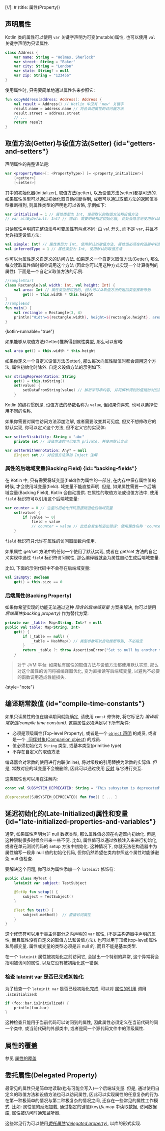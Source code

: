 [//]: # (title: 属性(Property))

## 声明属性

Kotlin 类的属性可以使用 `var` 关键字声明为可变(mutable)属性, 也可以使用 `val` 关键字声明为只读属性.

```kotlin
class Address {
    var name: String = "Holmes, Sherlock"
    var street: String = "Baker"
    var city: String = "London"
    var state: String? = null
    var zip: String = "123456"
}
```

使用属性时, 只需要简单地通过属性名来参照它:

```kotlin
fun copyAddress(address: Address): Address {
    val result = Address() // Kotlin 中没有 'new' 关键字
    result.name = address.name // 将会调用属性的访问器方法
    result.street = address.street
    // ...
    return result
}
```

## 取值方法(Getter)与设值方法(Setter) {id="getters-and-setters"}

声明属性的完整语法是:

```kotlin
var <propertyName>[: <PropertyType>] [= <property_initializer>]
    [<getter>]
    [<setter>]
```

其中的初始化器(initializer), 取值方法(getter), 以及设值方法(setter)都是可选的.
如果属性类型可以通过初始化器自动推断得到, 或者可以通过取值方法的返回值类型推断得到, 则属性类型的声明也可以省略,
示例如下:

```kotlin
var initialized = 1 // 属性类型为 Int, 使用默认的取值方法和设值方法
// var allByDefault: Int? // 错误: 需要明确指定初始化器, 此处会隐含地使用默认的取值方法和设值方法
```

只读属性声明的完整语法与可变属性有两点不同: 由 `val` 开头, 而不是 `var`, 并且不允许指定设值方法:

```kotlin
val simple: Int? // 属性类型为 Int, 使用默认的取值方法, 属性值必须在构造器中初始化
val inferredType = 1 // 属性类型为 Int, 使用默认的取值方法
```

你可以为属性定义自定义的访问方法.
如果定义一个自定义取值方法(Getter), 那么每次读取属性值时都会调用这个方法
(因此你可以用这种方式实现一个计算得到的属性).
下面是一个自定义取值方法的示例:

```kotlin
//sampleStart
class Rectangle(val width: Int, val height: Int) {
    val area: Int // 属性类型是可选的, 因为可以从取值方法的返回类型推断得到
        get() = this.width * this.height
}
//sampleEnd
fun main() {
    val rectangle = Rectangle(3, 4)
    println("Width=${rectangle.width}, height=${rectangle.height}, area=${rectangle.area}")
}
```
{kotlin-runnable="true"}

如果能够从取值方法(Getter)推断得到属性类型, 那么可以省略:

```kotlin
val area get() = this.width * this.height
```

如果你定义一个自定义设值方法(Setter), 那么每次向属性赋值时都会调用这个方法, 属性初始化时除外.
自定义设值方法的示例如下:

```kotlin
var stringRepresentation: String
    get() = this.toString()
    set(value) {
        setDataFromString(value) // 解析字符串内容, 并将解析得到的值赋给对应的其他属性
    }
```

Kotlin 的编程惯例是, 设值方法的参数名称为 `value`, 但如果你喜欢, 也可以选择使用不同的名称.

如果你需要对属性访问方法添加注解, 或者需要改变其可见度, 但又不想修改它的默认实现,
你可以定义这个方法, 但不定义它的实现体:

```kotlin
var setterVisibility: String = "abc"
    private set // 设值方法的可见度为 private, 并使用默认实现

var setterWithAnnotation: Any? = null
    @Inject set // 对设值方法添加 Inject 注解
```

### 属性的后端域变量(Backing Field) {id="backing-fields"}

在 Kotlin 中, 只有需要将域变量(field)作为属性的一部分, 在内存中保存属性值的时候, 才会使用域变量(field).
域变量不能直接声明. 但是, 如果属性需要一个后端域变量(Backing Field), Kotlin 会自动提供.
在属性的取值方法或设值方法中, 使用 `field` 标识符可以引用这个后端域变量:

```kotlin
var counter = 0 // 这里的初始化代码直接赋值给后端域变量
    set(value) {
        if (value >= 0)
            field = value
            // counter = value // 此处会发生栈溢出错误: 使用属性名称 'counter' 会导致设值方法(setter)无限递归调用
    }
```

`field` 标识符只允许在属性的访问器函数内使用.

如果属性 get/set 方法中的任何一个使用了默认实现, 或者在 get/set 方法的自定义实现中通过 `field` 标识符访问属性, 那么编译器就会为属性自动生成后端域变量.

比如, 下面的示例代码中不会存在后端域变量:

```kotlin
val isEmpty: Boolean
    get() = this.size == 0
```

### 后端属性(Backing Property)

如果你希望实现的功能无法通过这种 _隐含的后端域变量_ 方案来解决, 你可以使用 _后端属性(backing property)_ 作为替代方案:

```kotlin
private var _table: Map<String, Int>? = null
public val table: Map<String, Int>
    get() {
        if (_table == null) {
            _table = HashMap() // 类型参数可以自动推断得到, 不必指定
        }
        return _table ?: throw AssertionError("Set to null by another thread")
    }
```

> 对于 JVM 平台: 如果私有属性的取值方法与设值方法都使用默认实现, 那么对这个属性的访问将被编译器优化,
> 变为直接读写后端域变量, 以避免不必要的函数调用造成性能损失.
>
{style="note"}

## 编译期常数值 {id="compile-time-constants"}

如果只读属性的值在编译期间就能确定, 请使用 `const` 修饰符, 将它标记为 _编译期常数值(compile time constant)_.
这类属性必须满足以下所有条件:

* 必须是顶级属性(Top-level Property), 或者是一个 [`object` 声明](object-declarations.md#object-declarations-overview) 的成员,
  或者是一个 _[同伴对象(Companion object)](object-declarations.md#companion-objects) 的成员.
* 值必须初始化为 `String` 类型, 或基本类型(primitive type)
* 不存在自定义的取值方法

编译器会对常数的使用进行内联(inline), 将对常数的引用替换为常数的实际值. 但是, 常数对应的域变量不会被删除, 因此可以通过使用 [反射](reflection.md) 与它进行交互.

这类属性也可以用在注解内:

```kotlin
const val SUBSYSTEM_DEPRECATED: String = "This subsystem is deprecated"

@Deprecated(SUBSYSTEM_DEPRECATED) fun foo() { ... }
```

## 延迟初始化的(Late-Initialized)属性和变量 {id="late-initialized-properties-and-variables"}

通常, 如果属性声明为非 null 数据类型, 那么属性值必须在构造器内初始化.
但是, 这种限制很多时候会带来一些不便.
比如, 属性值可以通过依赖注入来进行初始化, 或者在单元测试代码的 setup 方法中初始化.
这种情况下, 你就无法在构造器中为属性编写一段非 null 值的初始化代码,
但你仍然希望在类内参照这个属性时能够避免 null 值检查.

要解决这个问题, 你可以为属性添加一个 `lateinit` 修饰符:

```kotlin
public class MyTest {
    lateinit var subject: TestSubject

    @SetUp fun setup() {
        subject = TestSubject()
    }

    @Test fun test() {
        subject.method()  // 直接访问属性
    }
}
```

这个修饰符可以用于类主体部分之内声明的 `var` 属性,
(不是主构造器中声明的属性, 而且属性没有自定义的取值方法和设值方法).
也可以用于顶级(top-level)属性和局部变量.
属性或变量的类型必须是非 null 的, 而且不能是基本类型.

在一个 `lateinit` 属性被初始化之前访问它, 会抛出一个特别的异常, 这个异常将会指明被访问的属性, 以及它没有被初始化这一错误.

### 检查 lateinit var 是否已完成初始化

为了检查一个 `lateinit var` 是否已经初始化完成,
可以对 [属性的引用](reflection.md#property-references) 调用 `.isInitialized`:

```kotlin
if (foo::bar.isInitialized) {
    println(foo.bar)
}
```

这种检查只能用于当前代码可以访问到的属性, 因此属性必须定义在当前代码的同一个类中,
或当前代码的外部类中, 或者是同一个源代码文件中的顶级属性.

## 属性的覆盖

参见 [属性的覆盖](inheritance.md#overriding-properties)

## 委托属性(Delegated Property)

最常见的属性只是简单地读取(也有可能会写入)一个后端域变量.
但是, 通过使用自定义的取值方法和设值方法也可以访问属性, 因此可以实现属性的任意复杂的行为.
在第一种极简单的情况与第二种极复杂的情况之间, 还存在一些常见的属性工作模式.
比如: 属性值的延迟加载, 通过指定的键值(key)从 map 中读取数据, 访问数据库, 属性被访问时通知监听器.

这些常见行为可以使用[_委托属性(delegated property)_](delegated-properties.md), 以库的形式实现.
